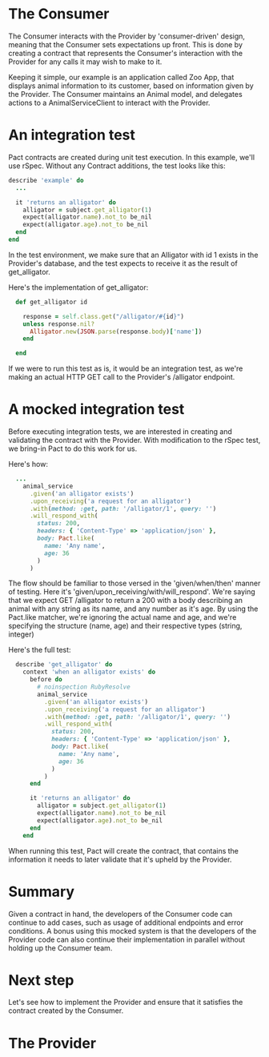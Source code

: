 # The Consumer

The Consumer interacts with the Provider by 'consumer-driven' design, meaning that the Consumer sets expectations up front.
This is done by creating a contract that represents the Consumer's interaction with the Provider for any calls it may wish to make to it.

Keeping it simple, our example is an application called Zoo App, that displays animal information to its customer, based on information given by the Provider.
The Consumer maintains an Animal model, and delegates actions to a AnimalServiceClient to interact with the Provider.  

# An integration test

Pact contracts are created during unit test execution. In this example, we'll use rSpec. Without any Contract additions, the test looks like this:

```ruby
describe 'example' do
  ...

  it 'returns an alligator' do
    alligator = subject.get_alligator(1)
    expect(alligator.name).not_to be_nil
    expect(alligator.age).not_to be_nil
  end
end

```
In the test environment, we make sure that an Alligator with id 1 exists in the Provider's database, and the test expects to receive it as the result of get_alligator.

Here's the implementation of get_alligator:

```ruby
  def get_alligator id

    response = self.class.get("/alligator/#{id}")
    unless response.nil?
      Alligator.new(JSON.parse(response.body)['name'])
    end

  end
```
If we were to run this test as is, it would be an integration test, as we're making an actual HTTP GET call to the Provider's /alligator endpoint.

# A mocked integration test

Before executing integration tests, we are interested in creating and validating the contract with the Provider. With modification to the rSpec test, we bring-in Pact to do this work for us.

Here's how:
```ruby
  ...
    animal_service
      .given('an alligator exists')
      .upon_receiving('a request for an alligator')
      .with(method: :get, path: '/alligator/1', query: '')
      .will_respond_with(
        status: 200,
        headers: { 'Content-Type' => 'application/json' },
        body: Pact.like(
          name: 'Any name',
          age: 36
        )
      )
```
The flow should be familiar to those versed in the 'given/when/then' manner of testing. Here it's 'given/upon_receiving/with/will_respond'.
We're saying that we expect GET /alligator to return a 200 with a body describing an animal with any string as its name, and any number as it's age.
By using the Pact.like matcher, we're ignoring the actual name and age, and we're specifying the structure (name, age) and their respective types (string, integer) 

Here's the full test:

```ruby
  describe 'get_alligator' do
    context 'when an alligator exists' do
      before do
        # noinspection RubyResolve
        animal_service
          .given('an alligator exists')
          .upon_receiving('a request for an alligator')
          .with(method: :get, path: '/alligator/1', query: '')
          .will_respond_with(
            status: 200,
            headers: { 'Content-Type' => 'application/json' },
            body: Pact.like(
              name: 'Any name',
              age: 36
            )
          )
      end

      it 'returns an alligator' do
        alligator = subject.get_alligator(1)
        expect(alligator.name).not_to be_nil
        expect(alligator.age).not_to be_nil
      end
    end

```

When running this test, Pact will create the contract, that contains the information it needs to later validate that it's upheld by the Provider.

# Summary

Given a contract in hand, the developers of the Consumer code can continue to add cases, such as usage of additional endpoints and error conditions.
A bonus using this mocked system is that the developers of the Provider code can also continue their implementation in parallel without holding up the Consumer team.

# Next step

Let's see how to implement the Provider and ensure that it satisfies the contract created by the Consumer.

# The Provider

